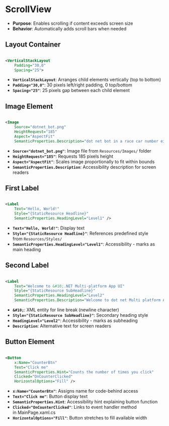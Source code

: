 

# ScrollView

- **Purpose**: Enables scrolling if content exceeds screen size
- **Behavior**: Automatically adds scroll bars when needed

## **Layout Container**


```xml

<VerticalStackLayout  
    Padding="30,0"  
    Spacing="25">
```

- **`VerticalStackLayout`**: Arranges child elements vertically (top to bottom)
- **`Padding="30,0"`**: 30 pixels left/right padding, 0 top/bottom
- **`Spacing="25"`**: 25 pixels gap between each child element

## **Image Element**



```xml

<Image  
    Source="dotnet_bot.png"  
    HeightRequest="185"  
    Aspect="AspectFit"  
    SemanticProperties.Description="dot net bot in a race car number eight" />
```

- **`Source="dotnet_bot.png"`**: Image file from `Resources/Images/` folder
- **`HeightRequest="185"`**: Requests 185 pixels height
- **`Aspect="AspectFit"`**: Scales image proportionally to fit within bounds
- **`SemanticProperties.Description`**: Accessibility description for screen readers

## **First Label**


```xml

<Label  
    Text="Hello, World!"  
    Style="{StaticResource Headline}"  
    SemanticProperties.HeadingLevel="Level1" />

```
- **`Text="Hello, World!"`**: Display text
- **`Style="{StaticResource Headline}"`**: References predefined style from `Resources/Styles/`
- **`SemanticProperties.HeadingLevel="Level1"`**: Accessibility - marks as main heading

## **Second Label**


```xml

<Label  
    Text="Welcome to &#10;.NET Multi-platform App UI"  
    Style="{StaticResource SubHeadline}"  
    SemanticProperties.HeadingLevel="Level2"  
    SemanticProperties.Description="Welcome to dot net Multi platform App U I" />
```

- **`&#10;`**: XML entity for line break (newline character)
- **`Style="{StaticResource SubHeadline}"`**: Secondary heading style
- **`HeadingLevel="Level2"`**: Accessibility - marks as subheading
- **`Description`**: Alternative text for screen readers

## **Button Element**

```xml

<Button  
    x:Name="CounterBtn"  
    Text="Click me"   
    SemanticProperties.Hint="Counts the number of times you click"  
    Clicked="OnCounterClicked"  
    HorizontalOptions="Fill" />
```
- **`x:Name="CounterBtn"`**: Assigns name for code-behind access
- **`Text="Click me"`**: Button display text
- **`SemanticProperties.Hint`**: Accessibility hint explaining button function
- **`Clicked="OnCounterClicked"`**: Links to event handler method in MainPage.xaml.cs
- **`HorizontalOptions="Fill"`**: Button stretches to fill available width